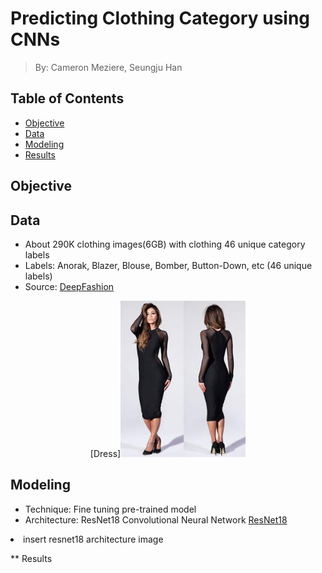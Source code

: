 # Predicting Clothing Category using CNNs
> By: Cameron Meziere, Seungju Han

## Table of Contents
- [Objective](#objective)
- [Data](#data)
- [Modeling](#modeling)
- [Results](#results)

## Objective


## Data
* About 290K clothing images(6GB) with clothing 46 unique category labels
* Labels: Anorak, Blazer, Blouse, Bomber, Button-Down, etc (46 unique labels)
* Source: [DeepFashion](http://mmlab.ie.cuhk.edu.hk/projects/DeepFashion/AttributePrediction.html)
<p align="center">
  [Dress]<img src="images/dress.jpg" width="200"/>
</p>

## Modeling
* Technique: Fine tuning pre-trained model
* Architecture: ResNet18 Convolutional Neural Network
[ResNet18]()
<li> insert resnet18 architecture image</li>

** Results
